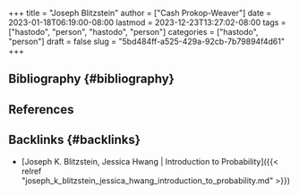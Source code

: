 +++
title = "Joseph Blitzstein"
author = ["Cash Prokop-Weaver"]
date = 2023-01-18T06:19:00-08:00
lastmod = 2023-12-23T13:27:02-08:00
tags = ["hastodo", "person", "hastodo", "person"]
categories = ["hastodo", "person"]
draft = false
slug = "5bd484ff-a525-429a-92cb-7b79894f4d61"
+++

## Bibliography {#bibliography}

## References

<style>.csl-entry{text-indent: -1.5em; margin-left: 1.5em;}</style><div class="csl-bib-body">
</div>



## Backlinks {#backlinks}

-   [Joseph K. Blitzstein, Jessica Hwang | Introduction to Probability]({{< relref "joseph_k_blitzstein_jessica_hwang_introduction_to_probability.md" >}})

